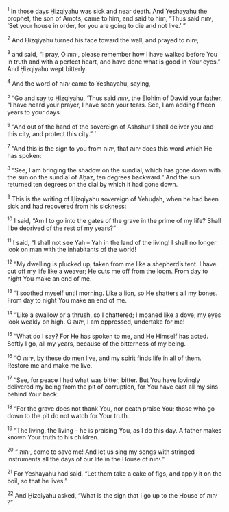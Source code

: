 <sup>1</sup> In those days Ḥizqiyahu was sick and near death. And Yeshayahu the prophet, the son of Amots, came to him, and said to him, “Thus said יהוה, ‘Set your house in order, for you are going to die and not live.’ ”

<sup>2</sup> And Ḥizqiyahu turned his face toward the wall, and prayed to יהוה,

<sup>3</sup> and said, “I pray, O יהוה, please remember how I have walked before You in truth and with a perfect heart, and have done what is good in Your eyes.” And Ḥizqiyahu wept bitterly.

<sup>4</sup> And the word of יהוה came to Yeshayahu, saying,

<sup>5</sup> “Go and say to Ḥizqiyahu, ‘Thus said יהוה, the Elohim of Dawiḏ your father, “I have heard your prayer, I have seen your tears. See, I am adding fifteen years to your days.

<sup>6</sup> “And out of the hand of the sovereign of Ashshur I shall deliver you and this city, and protect this city.” ’

<sup>7</sup> “And this is the sign to you from יהוה, that יהוה does this word which He has spoken:

<sup>8</sup> “See, I am bringing the shadow on the sundial, which has gone down with the sun on the sundial of Aḥaz, ten degrees backward.” And the sun returned ten degrees on the dial by which it had gone down.

<sup>9</sup> This is the writing of Ḥizqiyahu sovereign of Yehuḏah, when he had been sick and had recovered from his sickness:

<sup>10</sup> I said, “Am I to go into the gates of the grave in the prime of my life? Shall I be deprived of the rest of my years?”

<sup>11</sup> I said, “I shall not see Yah – Yah in the land of the living! I shall no longer look on man with the inhabitants of the world!

<sup>12</sup> “My dwelling is plucked up, taken from me like a shepherd’s tent. I have cut off my life like a weaver; He cuts me off from the loom. From day to night You make an end of me.

<sup>13</sup> “I soothed myself until morning. Like a lion, so He shatters all my bones. From day to night You make an end of me.

<sup>14</sup> “Like a swallow or a thrush, so I chattered; I moaned like a dove; my eyes look weakly on high. O יהוה, I am oppressed, undertake for me!

<sup>15</sup> “What do I say? For He has spoken to me, and He Himself has acted. Softly I go, all my years, because of the bitterness of my being.

<sup>16</sup> “O יהוה, by these do men live, and my spirit finds life in all of them. Restore me and make me live.

<sup>17</sup> “See, for peace I had what was bitter, bitter. But You have lovingly delivered my being from the pit of corruption, for You have cast all my sins behind Your back.

<sup>18</sup> “For the grave does not thank You, nor death praise You; those who go down to the pit do not watch for Your truth.

<sup>19</sup> “The living, the living – he is praising You, as I do this day. A father makes known Your truth to his children.

<sup>20</sup> “ יהוה, come to save me! And let us sing my songs with stringed instruments all the days of our life in the House of יהוה.”

<sup>21</sup> For Yeshayahu had said, “Let them take a cake of figs, and apply it on the boil, so that he lives.”

<sup>22</sup> And Ḥizqiyahu asked, “What is the sign that I go up to the House of יהוה ?”

